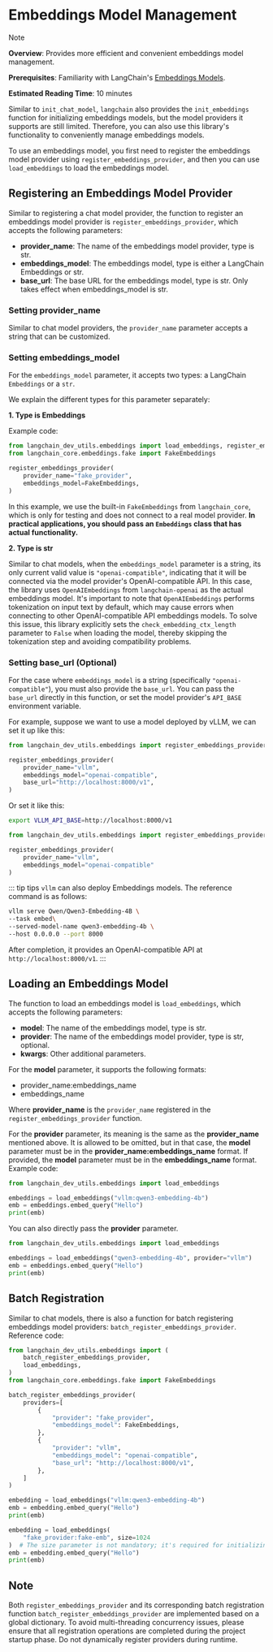# Embeddings Model Management

> [!NOTE]
>
> **Overview**: Provides more efficient and convenient embeddings model management.
>
> **Prerequisites**: Familiarity with LangChain's [Embeddings Models](https://docs.langchain.com/oss/python/integrations/text_embedding/).
>
> **Estimated Reading Time**: 10 minutes

Similar to `init_chat_model`, `langchain` also provides the `init_embeddings` function for initializing embeddings models, but the model providers it supports are still limited. Therefore, you can also use this library's functionality to conveniently manage embeddings models.

To use an embeddings model, you first need to register the embeddings model provider using `register_embeddings_provider`, and then you can use `load_embeddings` to load the embeddings model.

## Registering an Embeddings Model Provider

Similar to registering a chat model provider, the function to register an embeddings model provider is `register_embeddings_provider`, which accepts the following parameters:

- **provider_name**: The name of the embeddings model provider, type is str.
- **embeddings_model**: The embeddings model, type is either a LangChain Embeddings or str.
- **base_url**: The base URL for the embeddings model, type is str. Only takes effect when embeddings_model is str.

### Setting provider_name

Similar to chat model providers, the `provider_name` parameter accepts a string that can be customized.

### Setting embeddings_model

For the `embeddings_model` parameter, it accepts two types: a LangChain `Embeddings` or a `str`.

We explain the different types for this parameter separately:

**1. Type is Embeddings**

Example code:

```python
from langchain_dev_utils.embeddings import load_embeddings, register_embeddings_provider
from langchain_core.embeddings.fake import FakeEmbeddings

register_embeddings_provider(
    provider_name="fake_provider",
    embeddings_model=FakeEmbeddings,
)
```

In this example, we use the built-in `FakeEmbeddings` from `langchain_core`, which is only for testing and does not connect to a real model provider. **In practical applications, you should pass an `Embeddings` class that has actual functionality.**

**2. Type is str**

Similar to chat models, when the `embeddings_model` parameter is a string, its only current valid value is `"openai-compatible"`, indicating that it will be connected via the model provider's OpenAI-compatible API.
In this case, the library uses `OpenAIEmbeddings` from `langchain-openai` as the actual embeddings model.
It's important to note that `OpenAIEmbeddings` performs tokenization on input text by default, which may cause errors when connecting to other OpenAI-compatible API embeddings models. To solve this issue, this library explicitly sets the `check_embedding_ctx_length` parameter to `False` when loading the model, thereby skipping the tokenization step and avoiding compatibility problems.

### Setting base_url (Optional)

For the case where `embeddings_model` is a string (specifically `"openai-compatible"`), you must also provide the `base_url`. You can pass the `base_url` directly in this function, or set the model provider's `API_BASE` environment variable.

For example, suppose we want to use a model deployed by vLLM, we can set it up like this:

```python
from langchain_dev_utils.embeddings import register_embeddings_provider

register_embeddings_provider(
    provider_name="vllm",
    embeddings_model="openai-compatible",
    base_url="http://localhost:8000/v1",
)
```

Or set it like this:

```bash
export VLLM_API_BASE=http://localhost:8000/v1
```

```python
from langchain_dev_utils.embeddings import register_embeddings_provider

register_embeddings_provider(
    provider_name="vllm",
    embeddings_model="openai-compatible"
)
```

::: tip tips
`vllm` can also deploy Embeddings models. The reference command is as follows:

```bash
vllm serve Qwen/Qwen3-Embedding-4B \
--task embed\
--served-model-name qwen3-embedding-4b \
--host 0.0.0.0 --port 8000
```

After completion, it provides an OpenAI-compatible API at `http://localhost:8000/v1`.
:::

## Loading an Embeddings Model

The function to load an embeddings model is `load_embeddings`, which accepts the following parameters:

- **model**: The name of the embeddings model, type is str.
- **provider**: The name of the embeddings model provider, type is str, optional.
- **kwargs**: Other additional parameters.

For the **model** parameter, it supports the following formats:

- provider_name:embeddings_name
- embeddings_name

Where **provider_name** is the `provider_name` registered in the `register_embeddings_provider` function.

For the **provider** parameter, its meaning is the same as the **provider_name** mentioned above. It is allowed to be omitted, but in that case, the **model** parameter must be in the **provider_name:embeddings_name** format. If provided, the **model** parameter must be in the **embeddings_name** format.
Example code:

```python
from langchain_dev_utils.embeddings import load_embeddings

embeddings = load_embeddings("vllm:qwen3-embedding-4b")
emb = embeddings.embed_query("Hello")
print(emb)
```

You can also directly pass the **provider** parameter.

```python
from langchain_dev_utils.embeddings import load_embeddings

embeddings = load_embeddings("qwen3-embedding-4b", provider="vllm")
emb = embeddings.embed_query("Hello")
print(emb)
```

## Batch Registration

Similar to chat models, there is also a function for batch registering embeddings model providers: `batch_register_embeddings_provider`.
Reference code:

```python
from langchain_dev_utils.embeddings import (
    batch_register_embeddings_provider,
    load_embeddings,
)
from langchain_core.embeddings.fake import FakeEmbeddings

batch_register_embeddings_provider(
    providers=[
        {
            "provider": "fake_provider",
            "embeddings_model": FakeEmbeddings,
        },
        {
            "provider": "vllm",
            "embeddings_model": "openai-compatible",
            "base_url": "http://localhost:8000/v1",
        },
    ]
)

embedding = load_embeddings("vllm:qwen3-embedding-4b")
emb = embedding.embed_query("Hello")
print(emb)

embedding = load_embeddings(
    "fake_provider:fake-emb", size=1024
)  # The size parameter is not mandatory; it's required for initializing FakeEmbeddings. Your Embeddings model might not need it.
emb = embedding.embed_query("Hello")
print(emb)
```

## Note

Both `register_embeddings_provider` and its corresponding batch registration function `batch_register_embeddings_provider` are implemented based on a global dictionary. To avoid multi-threading concurrency issues, please ensure that all registration operations are completed during the project startup phase. Do not dynamically register providers during runtime.
